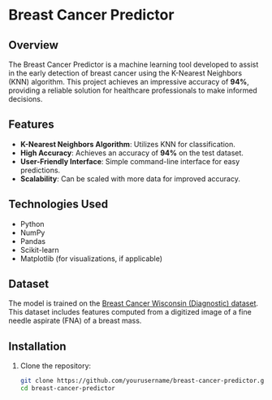 # Breast Cancer Predictor

## Overview

The Breast Cancer Predictor is a machine learning tool developed to assist in the early detection of breast cancer using the K-Nearest Neighbors (KNN) algorithm. This project achieves an impressive accuracy of **94%**, providing a reliable solution for healthcare professionals to make informed decisions.

## Features

- **K-Nearest Neighbors Algorithm**: Utilizes KNN for classification.
- **High Accuracy**: Achieves an accuracy of **94%** on the test dataset.
- **User-Friendly Interface**: Simple command-line interface for easy predictions.
- **Scalability**: Can be scaled with more data for improved accuracy.

## Technologies Used

- Python
- NumPy
- Pandas
- Scikit-learn
- Matplotlib (for visualizations, if applicable)

## Dataset

The model is trained on the [Breast Cancer Wisconsin (Diagnostic) dataset]([https://archive.ics.uci.edu/ml/datasets/Breast+Cancer+Wisconsin+(Diagnostic)](https://colab.research.google.com/drive/1HCy7dO_EcGs8krKcdq7WL2R3Io6TAsFy?usp=sharing)). This dataset includes features computed from a digitized image of a fine needle aspirate (FNA) of a breast mass.

## Installation

1. Clone the repository:
   ```bash
   git clone https://github.com/yourusername/breast-cancer-predictor.git
   cd breast-cancer-predictor
